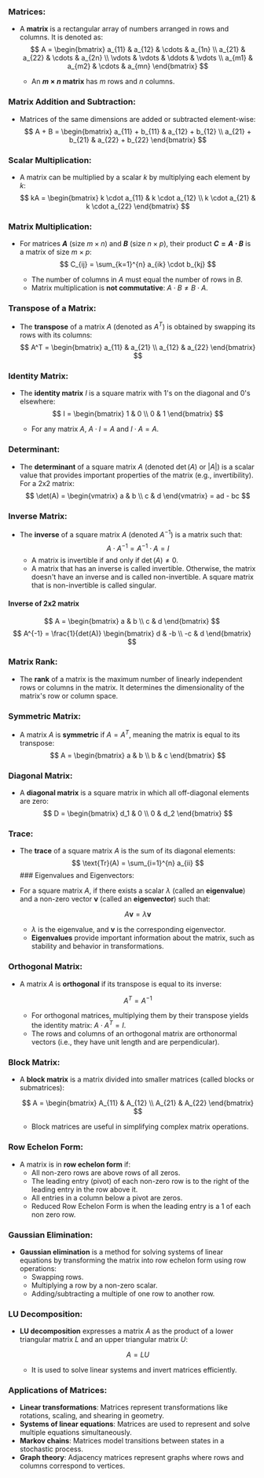 ### Matrices:
- A **matrix** is a rectangular array of numbers arranged in rows and columns. It is denoted as:
  $$
  A = \begin{bmatrix} a_{11} & a_{12} & \cdots & a_{1n} \\ a_{21} & a_{22} & \cdots & a_{2n} \\ \vdots & \vdots & \ddots & \vdots \\ a_{m1} & a_{m2} & \cdots & a_{mn} \end{bmatrix}
  $$

  - An **$m \times n$ matrix** has $m$ rows and $n$ columns.
### Matrix Addition and Subtraction:
- Matrices of the same dimensions are added or subtracted element-wise:
  $$
  A + B = \begin{bmatrix} a_{11} + b_{11} & a_{12} + b_{12} \\ a_{21} + b_{21} & a_{22} + b_{22} \end{bmatrix}
  $$
### Scalar Multiplication:
- A matrix can be multiplied by a scalar $k$ by multiplying each element by $k$:
  $$
  kA = \begin{bmatrix} k \cdot a_{11} & k \cdot a_{12} \\ k \cdot a_{21} & k \cdot a_{22} \end{bmatrix}
  $$
### Matrix Multiplication:
- For matrices **$A$** (size $m \times n$) and **$B$** (size $n \times p$), their product **$C = A \cdot B$** is a matrix of size $m \times p$:
$$
  C_{ij} = \sum_{k=1}^{n} a_{ik} \cdot b_{kj}
  $$

  - The number of columns in $A$ must equal the number of rows in $B$.
  - Matrix multiplication is **not commutative**: $A \cdot B \neq B \cdot A$.
### Transpose of a Matrix:
- The **transpose** of a matrix $A$ (denoted as $A^T$) is obtained by swapping its rows with its columns:
  $$
  A^T = \begin{bmatrix} a_{11} & a_{21} \\ a_{12} & a_{22} \end{bmatrix}
  $$
### Identity Matrix:
- The **identity matrix** $I$ is a square matrix with 1's on the diagonal and 0's elsewhere:
  $$
  I = \begin{bmatrix} 1 & 0 \\ 0 & 1 \end{bmatrix}
  $$

  - For any matrix $A$, $A \cdot I = A$ and $I \cdot A = A$.
### Determinant:
- The **determinant** of a square matrix $A$ (denoted $\det(A)$ or $|A|$) is a scalar value that provides important properties of the matrix (e.g., invertibility). For a 2x2 matrix:
  $$
  \det(A) = \begin{vmatrix} a & b \\ c & d \end{vmatrix} = ad - bc
  $$
### Inverse Matrix:
- The **inverse** of a square matrix $A$ (denoted $A^{-1}$) is a matrix such that:  $$
  A \cdot A^{-1} = A^{-1} \cdot A = I
  $$
  - A matrix is invertible if and only if $\det(A) \neq 0$.
  - A matrix that has an inverse is called invertible. Otherwise, the matrix doesn't have an inverse and is called non-invertible. A square matrix that is non-invertible is called singular.
#### Inverse of 2x2 matrix
$$
  A = \begin{bmatrix} a & b \\ c & d \end{bmatrix}
  $$
  $$
	  A^{-1} = \frac{1}{det(A)} \begin{bmatrix} d & -b \\ -c & d \end{bmatrix}
  $$
### Matrix Rank:
- The **rank** of a matrix is the maximum number of linearly independent rows or columns in the matrix. It determines the dimensionality of the matrix's row or column space.

### Symmetric Matrix:
- A matrix $A$ is **symmetric** if $A = A^T$, meaning the matrix is equal to its transpose:
  $$
  A = \begin{bmatrix} a & b \\ b & c \end{bmatrix}
  $$
### Diagonal Matrix:
- A **diagonal matrix** is a square matrix in which all off-diagonal elements are zero:
  $$
  D = \begin{bmatrix} d_1 & 0 \\ 0 & d_2 \end{bmatrix}
  $$
### Trace:
- The **trace** of a square matrix $A$ is the sum of its diagonal elements:
$$
  \text{Tr}(A) = \sum_{i=1}^{n} a_{ii}
$$ ### Eigenvalues and Eigenvectors:
- For a square matrix $A$, if there exists a scalar $\lambda$ (called an **eigenvalue**) and a non-zero vector $\mathbf{v}$ (called an **eigenvector**) such that:

  $$
  A \mathbf{v} = \lambda \mathbf{v}
  $$

  - $\lambda$ is the eigenvalue, and $\mathbf{v}$ is the corresponding eigenvector.
  - **Eigenvalues** provide important information about the matrix, such as stability and behavior in transformations.

### Orthogonal Matrix:
- A matrix $A$ is **orthogonal** if its transpose is equal to its inverse:

  $$
  A^T = A^{-1}
  $$

  - For orthogonal matrices, multiplying them by their transpose yields the identity matrix: $A \cdot A^T = I$.
  - The rows and columns of an orthogonal matrix are orthonormal vectors (i.e., they have unit length and are perpendicular).

### Block Matrix:
- A **block matrix** is a matrix divided into smaller matrices (called blocks or submatrices):

  $$
  A = \begin{bmatrix} A_{11} & A_{12} \\ A_{21} & A_{22} \end{bmatrix}
  $$

  - Block matrices are useful in simplifying complex matrix operations.

### Row Echelon Form:
- A matrix is in **row echelon form** if:
  - All non-zero rows are above rows of all zeros.
  - The leading entry (pivot) of each non-zero row is to the right of the leading entry in the row above it.
  - All entries in a column below a pivot are zeros.
  - Reduced Row Echelon Form is when the leading entry is a 1 of each non zero row. 

### Gaussian Elimination:
- **Gaussian elimination** is a method for solving systems of linear equations by transforming the matrix into row echelon form using row operations:
  - Swapping rows.
  - Multiplying a row by a non-zero scalar.
  - Adding/subtracting a multiple of one row to another row.

### LU Decomposition:
- **LU decomposition** expresses a matrix $A$ as the product of a lower triangular matrix $L$ and an upper triangular matrix $U$:

  $$
  A = LU
  $$

  - It is used to solve linear systems and invert matrices efficiently.

### Applications of Matrices:
- **Linear transformations**: Matrices represent transformations like rotations, scaling, and shearing in geometry.
- **Systems of linear equations**: Matrices are used to represent and solve multiple equations simultaneously.
- **Markov chains**: Matrices model transitions between states in a stochastic process.
- **Graph theory**: Adjacency matrices represent graphs where rows and columns correspond to vertices.
